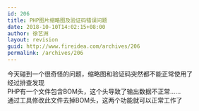 ```yaml
---
id: 206
title: PHP图片缩略图及验证码错误问题
date: 2018-10-10T14:02:15+08:00
author: 徐艺洲
layout: revision
guid: http://www.fireidea.com/archives/206
permalink: /archives/206
---
```

<div id="sina_keyword_ad_area2" class="articalContent   ">
  今天碰到一个很奇怪的问题，缩略图和验证码突然都不能正常使用了<br />经过排查发现<br />PHP有一个文件包含BOM头，这个头导致了输出数据不正常……<br />通过工具修改此文件去掉BOM头，这两个功能就可以正常工作了</p>